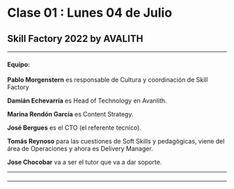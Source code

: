 # Clase 01 : Lunes 04 de Julio

## Skill Factory 2022 by AVALITH

---

#### Equipo:

**Pablo Morgenstern** es responsable de Cultura y coordinación de Skill Factory

**Damián Echevarría** es Head of Technology en Avanlith.

**Marina Rendón García** es Content Strategy.

**José Bergues** es el CTO (el referente tecnico).

**Tomás Reynoso** para las cuestiones de Soft Skills y pedagógicas, viene del área de Operaciones y ahora es Delivery Manager.

**Jose Chocobar** va a ser el tutor que va a dar soporte.

---

####

---